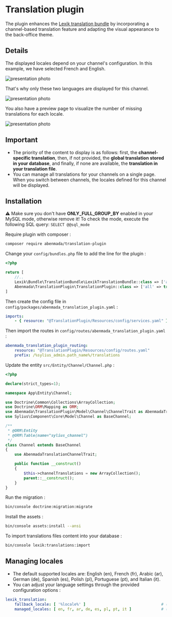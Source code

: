 <h1>Translation plugin</h1>

<p>
    The plugin enhances the <a href="https://github.com/lexik/LexikTranslationBundle">Lexik translation bundle</a> by incorporating a channel-based translation feature and adapting the visual appearance to the back-office theme.
</p>

## Details

The displayed locales depend on your channel's configuration. In this example, we have selected French and English.

![presentation photo](https://github.com/ayman-benmada/Sylius-Translation-Plugin/blob/main/src/Resources/public/image/presentation-1.png?raw=true)

That's why only these two languages are displayed for this channel.

![presentation photo](https://github.com/ayman-benmada/Sylius-Translation-Plugin/blob/main/src/Resources/public/image/presentation-2.png?raw=true)

You also have a preview page to visualize the number of missing translations for each locale.

![presentation photo](https://github.com/ayman-benmada/Sylius-Translation-Plugin/blob/main/src/Resources/public/image/presentation-3.png?raw=true)

## Important

- The priority of the content to display is as follows: first, the **channel-specific translation**, then, if not provided, the **global translation stored in your database**, and finally, if none are available, the **translation in your translation file**.
- You can manage all translations for your channels on a single page. When you switch between channels, the locales defined for this channel will be displayed.

## Installation

⚠️ Make sure you don't have **ONLY_FULL_GROUP_BY** enabled in your MySQL mode, otherwise remove it! To check the mode, execute the following SQL query: ```SELECT @@sql_mode```

Require plugin with composer :

```bash
composer require abenmada/translation-plugin
```

Change your `config/bundles.php` file to add the line for the plugin :

```php
<?php

return [
    //..
    Lexik\Bundle\TranslationBundle\LexikTranslationBundle::class => ['all' => true],
    Abenmada\TranslationPlugin\TranslationPlugin::class => ['all' => true],
]
```

Then create the config file in `config/packages/abenmada_translation_plugin.yaml` :

```yaml
imports:
    - { resource: "@TranslationPlugin/Resources/config/services.yaml" }
```

Then import the routes in `config/routes/abenmada_translation_plugin.yaml` :

```yaml
abenmada_translation_plugin_routing:
    resource: "@TranslationPlugin/Resources/config/routes.yaml"
    prefix: /%sylius_admin.path_name%/translations
```

Update the entity `src/Entity/Channel/Channel.php` :

```php
<?php

declare(strict_types=1);

namespace App\Entity\Channel;

use Doctrine\Common\Collections\ArrayCollection;
use Doctrine\ORM\Mapping as ORM;
use Abenmada\TranslationPlugin\Model\Channel\ChannelTrait as AbenmadaTranslationChannelTrait;
use Sylius\Component\Core\Model\Channel as BaseChannel;

/**
 * @ORM\Entity
 * @ORM\Table(name="sylius_channel")
 */
class Channel extends BaseChannel
{
    use AbenmadaTranslationChannelTrait;

    public function __construct()
    {
        $this->channelTranslations = new ArrayCollection();
        parent::__construct();
    }
}
```

Run the migration :
```bash
bin/console doctrine:migration:migrate
```

Install the assets :

```bash
bin/console assets:install --ansi
```

To import translations files content into your database :

```bash
bin/console lexik:translations:import
```

## Managing locales

- The default supported locales are: English (en), French (fr), Arabic (ar), German (de), Spanish (es), Polish (pl), Portuguese (pt), and Italian (it).
- You can adjust your language settings through the provided configuration options :

```yaml
lexik_translation:
    fallback_locale: [ '%locale%' ]                                 # (required) default locale(s) to use
    managed_locales: [ en, fr, ar, de, es, pl, pt, it ]             # (required) locales that the bundle has to manage
```
